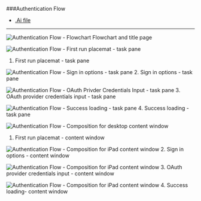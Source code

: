 ###Authentication Flow
* [.Ai file](https://github.com/OfficeDev/Office-Add-in-UX-Design-Patterns/blob/master/Patterns/Source%20Files/Authentication_Flow.ai?raw=true)

***
![Authentication Flow - Flowchart](Authentication_Flow_Title%20Page.png)
Flowchart and title page

![Authentication Flow - First run placemat - task pane](https://raw.githubusercontent.com/OfficeDev/Office-Add-in-UX-Design-Patterns/alec's-markdown/PNGs/Authentication_Flow/Authentication_Flow_Desktop%20Task%20Pane%20Callouts.png)
1. First run placemat - task pane


![Authentication Flow - Sign in options - task pane](https://raw.githubusercontent.com/OfficeDev/Office-Add-in-UX-Design-Patterns/alec's-markdown/PNGs/Authentication_Flow/Authentication_Flow_Desktop%20Task%20Pane.png)
2. Sign in options - task pane


![Authentication Flow - OAuth Privder Credentials Input - task pane](https://raw.githubusercontent.com/OfficeDev/Office-Add-in-UX-Design-Patterns/alec's-markdown/PNGs/Authentication_Flow/Authentication_Flow_Desktop%20Task%20Pane%20copy.png)
3. OAuth provider credentials input - task pane 


![Authentication Flow - Success loading - task pane](https://raw.githubusercontent.com/OfficeDev/Office-Add-in-UX-Design-Patterns/alec's-markdown/PNGs/Authentication_Flow/Authentication_Flow_Desktop%20Task%20Pane%20copy%202.png)
4. Success loading - task pane


![Authentication Flow - Composition for desktop content window](https://raw.githubusercontent.com/OfficeDev/Office-Add-in-UX-Design-Patterns/alec's-markdown/PNGs/Authentication_Flow/Authentication_Flow_Desktop%20Content%20Window%20Callouts.png)
1. First run placemat - content window


![Authentication Flow - Composition for iPad content window](https://raw.githubusercontent.com/OfficeDev/Office-Add-in-UX-Design-Patterns/alec's-markdown/PNGs/Authentication_Flow/Authentication_Flow_Desktop%20Content%20Window.png)
2. Sign in options - content window


![Authentication Flow - Composition for iPad content window](https://raw.githubusercontent.com/OfficeDev/Office-Add-in-UX-Design-Patterns/alec's-markdown/PNGs/Authentication_Flow/Authentication_Flow_Desktop%20Content%20Window%20copy.png)
3. OAuth provider credentials input - content window

![Authentication Flow - Composition for iPad content window](https://raw.githubusercontent.com/OfficeDev/Office-Add-in-UX-Design-Patterns/alec's-markdown/PNGs/Authentication_Flow/Authentication_Flow_Desktop%20Content%20Window%20copy%202.png)
4. Success loading- content window
